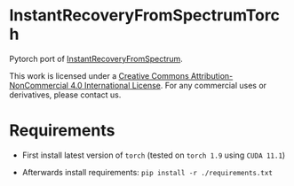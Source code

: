 # InstantRecoveryFromSpectrumTorch
Pytorch port of [InstantRecoveryFromSpectrum](https://github.com/riccardomarin/InstantRecoveryFromSpectrum).

This work is licensed under a [Creative Commons Attribution-NonCommercial 4.0 International License](https://creativecommons.org/licenses/by-nc/4.0/). 
For any commercial uses or derivatives, please contact us.

# Requirements
- First install latest version of `torch` (tested on `torch 1.9` using `CUDA 11.1`)

- Afterwards install requirements:
`pip install -r ./requirements.txt`